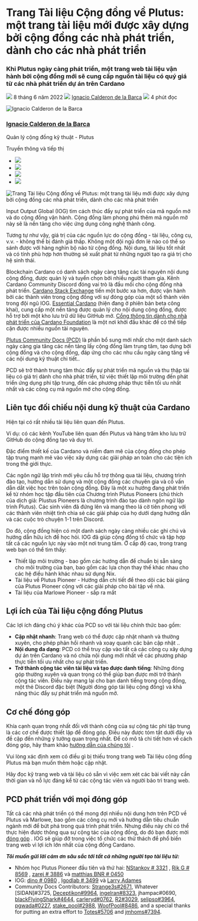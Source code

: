 # Trang Tài liệu Cộng đồng về Plutus: một trang tài liệu mới được xây dựng bởi cộng đồng các nhà phát triển, dành cho các nhà phát triển

### **Khi Plutus ngày càng phát triển, một trang web tài liệu vận hành bởi cộng đồng mới sẽ cung cấp nguồn tài liệu có quý giá từ các nhà phát triển dự án trên Cardano**

![](img/2022-06-08-plutus-community-docs-a-new-documentation-site-for-devs-by-devs.002.png) 8 tháng 6 năm 2022 ![](img/2022-06-08-plutus-community-docs-a-new-documentation-site-for-devs-by-devs.002.png) [Ignacio Calderon de la Barca](/en/blog/authors/gonzalo-ignacio-calderon-de-la-barca-rodo/page-1/) ![](img/2022-06-08-plutus-community-docs-a-new-documentation-site-for-devs-by-devs.003.png) 4 phút đọc

![Ignacio Calderon de la Barca](img/2022-06-08-plutus-community-docs-a-new-documentation-site-for-devs-by-devs.004.png)[](/en/blog/authors/gonzalo-ignacio-calderon-de-la-barca-rodo/page-1/)

### [**Ignacio Calderon de la Barca**](/en/blog/authors/gonzalo-ignacio-calderon-de-la-barca-rodo/page-1/)

Quản lý cộng đồng kỹ thuật - Plutus

Truyền thông và tiếp thị

- ![](img/2022-06-08-plutus-community-docs-a-new-documentation-site-for-devs-by-devs.005.png)[](mailto:ignacio.calderondelab@iohk.io "Email")
- ![](img/2022-06-08-plutus-community-docs-a-new-documentation-site-for-devs-by-devs.006.png)[](https://www.linkedin.com/in/ignacio-calderon-de-la-bar%C3%A7a-7a9199130/ "LinkedIn")
- ![](img/2022-06-08-plutus-community-docs-a-new-documentation-site-for-devs-by-devs.007.png)[](https://twitter.com/igodlab "Twitter")
- ![](img/2022-06-08-plutus-community-docs-a-new-documentation-site-for-devs-by-devs.008.png)[](https://github.com/Igodlab "GitHub")

![Trang Tài liệu Cộng đồng về Plutus: một trang tài liệu mới được xây dựng bởi cộng đồng các nhà phát triển, dành cho các nhà phát triển](https://github.com/cardano2vn/iohk-blog/blob/main/vi/docs1/2022/06/img/2022-06-08-plutus-community-docs-a-new-documentation-site-for-devs-by-devs.009.png?raw=true)

Input Output Global (IOG) tìm cách thúc đẩy sự phát triển của mã nguồn mở và do cộng đồng vận hành. Cộng đồng làm phong phú thêm mã nguồn mở này sẽ là nền tảng cho việc ứng dụng công nghệ thành công.

Tương tự như vậy, giá trị của các nguồn lực do cộng đồng - tài liệu, công cụ, v.v. - không thể bị đánh giá thấp. Không một đội ngũ đơn lẻ nào có thể so sánh được với hàng nghìn bộ não từ cộng đồng. Nội dung, tài liệu tốt nhất và có tính phù hợp hơn thường sẽ xuất phát từ những người tạo ra giá trị cho hệ sinh thái.

Blockchain Cardano có danh sách ngày càng tăng các tài nguyên nội dung cộng đồng, được quản lý và tuyển chọn bởi nhiều người tham gia. Kênh Cardano Community Discord đóng vai trò là đầu mối cho cộng đồng nhà phát triển. [Cardano Stack Exchange](https://cardano.stackexchange.com/) tiến một bước xa hơn, được vận hành bởi các thành viên trong cộng đồng với sự đóng góp của một số thành viên trong đội ngũ IOG. [Essential Cardano](https://www.essentialcardano.io/) (hiện đang ở phiên bản beta công khai), cung cấp một nền tảng được quản lý cho nội dung cộng đồng, được hỗ trợ bởi một kho lưu trữ dữ liệu GitHub mở. [Cổng thông tin dành cho nhà phát triển của Cardano Foundation](https://developers.cardano.org/) là một nơi khởi đầu khác để có thể tiếp cận được nhiều nguồn tài nguyên.

[Plutus Community Docs (PCD)](https://plutus-community.readthedocs.io/en/latest/) là phần bổ sung mới nhất cho một danh sách ngày càng gia tăng các nền tảng lấy cộng đồng làm trung tâm, tạo dựng bởi cộng đồng và cho cộng đồng, đáp ứng cho các nhu cầu ngày càng tăng về các nội dung kỹ thuật chi tiết..

PCD sẽ trở thành trung tâm thúc đẩy sự phát triển mã nguồn và thu thập tài liệu có giá trị dành cho nhà phát triển, từ việc thiết lập môi trường đến phát triển ứng dụng phi tập trung, đến các phương pháp thực tiễn tối ưu nhất nhất và các công cụ mã nguồn mở cho cộng đồng.

## **Liên tục đối chiếu nội dung kỹ thuật của Cardano**

Hiện tại có rất nhiều tài liệu liên quan đến Plutus.

Ví dụ: có các kênh YouTube liên quan đến Plutus và hàng trăm kho lưu trữ GitHub do cộng đồng tạo và duy trì.

Đặc điểm thiết kế của Cardano và niềm đam mê của cộng đồng cho phép tập trung mạnh mẽ vào việc xây dựng các giải pháp an toàn cho các tiện ích trong thế giới thực.

Các ngôn ngữ lập trình mới yêu cầu hỗ trợ thông qua tài liệu, chương trình đào tạo, hướng dẫn sử dụng và một cộng đồng các chuyên gia và cố vấn dẫn dắt việc học trên toàn cộng đồng. Đây là một xu hướng đang phát triển kể từ nhóm học tập đầu tiên của Chương trình Plutus Pioneers (chú thích của dịch giả: Plustus Pioneers là chương trình đào tạo dành ngôn ngữ lập trình Plutus). Các sinh viên đã đứng lên và mang theo lá cờ tiên phong với các thành viên nhiệt tình chia sẻ các giải pháp của họ dưới dạng hướng dẫn và các cuộc trò chuyện 1-1 trên Discord.

Do đó, cộng đồng hiện có một danh sách ngày càng nhiều các ghi chú và hướng dẫn hữu ích để học hỏi. IOG đã giúp cộng đồng tổ chức và tập hợp tất cả các nguồn lực này vào một nơi trung tâm. Ở cấp độ cao, trong trang web bạn có thể tìm thấy:

- Thiết lập môi trường - bao gồm các hướng dẫn để chuẩn bị sẵn sàng cho môi trường của bạn, bao gồm các lựa chọn thay thế khác nhau cho các hệ điều hành khác nhau sử dụng Nix.
- Tài liệu về Plutus Pioneer - Hướng dẫn chi tiết để theo dõi các bài giảng của Plutus Pioneer cộng với các giải pháp cho bài tập về nhà.
- Tài liệu của Marlowe Pioneer - sắp ra mắt

## **Lợi ích của Tài liệu cộng đồng Plutus**

Các lợi ích đáng chú ý khác của PCD so với tài liệu chính thức bao gồm:

- **Cập nhật nhanh**: Trang web có thể được cập nhật nhanh và thường xuyên, cho phép phản hồi nhanh và xoay quanh các bản cập nhật ..
- **Nội dung đa dạng**: PCD có thể truy cập vào tất cả các công cụ xây dựng dự án trên Cardano và nó chứa nội dung mới nhất về các phương pháp thực tiễn tối ưu nhất cho sự phát triển.
- **Trở thành cộng tác viên tài liệu và tạo được danh tiếng**: Những đóng góp thường xuyên và quan trọng có thể giúp bạn được mời trở thành cộng tác viên. Điều này mang lại cho bạn danh tiếng trong cộng đồng, một thẻ Discord đặc biệt (Người đóng góp tài liệu cộng đồng) và khả năng thúc đẩy sự phát triển mã nguồn mở.

## **Cơ chế đóng góp**

Khía cạnh quan trọng nhất đối với thành công của sự cộng tác phi tập trung là các cơ chế được thiết lập để đóng góp. Điều này được tóm tắt dưới đây và đề cập đến những ý tưởng quan trọng nhất. Để có mô tả chi tiết hơn về cách đóng góp, hãy tham khảo [hướng dẫn của chúng tôi](https://github.com/input-output-hk/plutus-community/blob/main/CONTRIBUTING.md) .

Vui lòng xác định xem có điều gì bị thiếu trong trang web Tài liệu cộng đồng Plutus mà bạn muốn thêm hoặc cập nhật.

Hãy đọc kỹ trang web và tài liệu có sẵn vì việc xem xét các bài viết này cần thời gian và nỗ lực đáng kể từ các cộng tác viên và người bảo trì trang web.

## **PCD phát triển với mọi đóng góp**

Tất cả các nhà phát triển có thể mong đợi nhiều nội dung hơn trên PCD về Plutus và Marlowe, bao gồm các công cụ mới và hướng dẫn tiêu chuẩn ngành mới để bứt phá trong quá trình phát triển. Nhưng điều này chỉ có thể thực hiện được thông qua sự cộng tác của cộng đồng, do đó bạn được mời [đóng góp](https://github.com/input-output-hk/plutus-community) . IOG sẽ giúp đỡ trong việc tổ chức các thử thách để phổ biến trang web vì lợi ích lớn nhất của cộng đồng Cardano.

***Tôi muốn gửi lời cảm ơn sâu sắc tới tất cả những người tạo tài liệu từ:***

- Nhóm học Plutus Pioneer đầu tiên và thứ hai: [NStankov # 3321](https://github.com/nstankov-bg) , [Rik G # 8569](https://github.com/rikgirbes) , [zarej # 3886](https://github.com/zarej) và [matthias BNR # 0450](https://github.com/mputz86)
- IOG: [dino # 0980](https://github.com/dino-) , [Igodlab # 3499](https://github.com/Igodlab) và [Larry Adames](https://github.com/ladamesny)
- Community Docs Contributors: [Strange3s#2671](https://github.com/grzegorznowak), Whatever [SIDAN]#3725, [Deceptikon#9964](https://github.com/FELIS-CORP), [ingelran#8323](https://github.com/bbauer02), jhampac#0690, [blackFlyingShark#4644](http://github.com/thishermit/), [carleryd#0762](https://github.com/carleryd), [R2#3029](https://github.com/Roslon), [selipso#3964](https://github.com/selipso), [pgwada#0227](https://github.com/armada-alliance/armada-alliance), [stake_pool#2988](https://github.com/stake-pool), [WoofPool#8486](https://github.com/extramileit), and a special thanks for putting an extra effort to [Totes#5706](https://github.com/Totes5706) and [jmhoms#7394](https://github.com/jmhoms).
